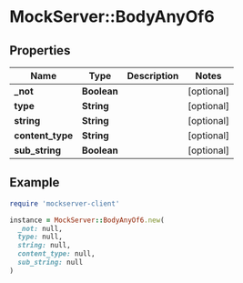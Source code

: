 # MockServer::BodyAnyOf6

## Properties

| Name | Type | Description | Notes |
| ---- | ---- | ----------- | ----- |
| **_not** | **Boolean** |  | [optional] |
| **type** | **String** |  | [optional] |
| **string** | **String** |  | [optional] |
| **content_type** | **String** |  | [optional] |
| **sub_string** | **Boolean** |  | [optional] |

## Example

```ruby
require 'mockserver-client'

instance = MockServer::BodyAnyOf6.new(
  _not: null,
  type: null,
  string: null,
  content_type: null,
  sub_string: null
)
```

